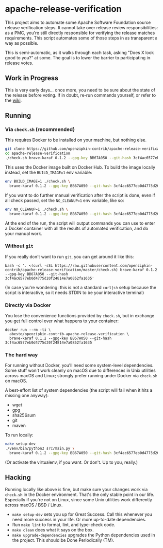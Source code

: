 # apache-release-verification

This project aims to automate some Apache Software Foundation source release verification steps. It cannot take over release review responsibilities: as a PMC, you're still directly responsible for verifying the release matches requirements. This script automates some of those steps in as transparent a way as possible.

This is semi-automatic, as it walks through each task, asking "Does X look good to you?" at some. The goal is
to lower the barrier to participating in release votes.

## Work in Progress

This is very early days... once more, you need to be sure about the state of the release before voting. If in doubt, re-run commands yourself, or refer to the [wiki](https://cwiki.apache.org/confluence/display/ZIPKIN/Verifying+a+Source+Release).

## Running

### Via `check.sh` (recommended)

This requires Docker to be installed on your machine, but nothing else.

```bash
git clone https://github.com/openzipkin-contrib/apache-release-verification.git
cd apache-release-verification
./check.sh brave-karaf 0.1.2 --gpg-key BB67A050 --git-hash 3cf4ac6577eb0d4775d20f24814e7a0852fa1635
```

This uses the Docker image built on Docker Hub. To build the image locally instead, set the `BUILD_IMAGE=1` env variable:

```bash
env BUILD_IMAGE=1 ./check.sh \
  brave-karaf 0.1.2 --gpg-key BB67A050 --git-hash 3cf4ac6577eb0d4775d20f24814e7a0852fa1635
```

If you want to do further manual verification after the script is done, even if all check passed, set the `NO_CLEANUP=1` env variable, like so:

```bash
env NO_CLEANUP=1 ./check.sh \
  brave-karaf 0.1.2 --gpg-key BB67A050 --git-hash 3cf4ac6577eb0d4775d20f24814e7a0852fa1635
```

At the end of the run, the script will output commands you can use to enter a Docker container with all the results of automated verification, and do your manual work.

### Without `git`

If you really don't want to run `git`, you can get around it like this:

```
bash -c '. <(curl -sSL https://raw.githubusercontent.com/openzipkin-contrib/apache-release-verification/master/check.sh) brave-karaf 0.1.2 --gpg-key BB67A050 --git-hash 3cf4ac6577eb0d4775d20f24814e7a0852fa1635'
```

(In case you're wondering: this is not a standard `curl|sh` setup because the script is interactive, so it needs STDIN to be your interactive terminal)

### Directly via Docker

You lose the convenience functions provided by `check.sh`, but in exchange you get full control over what happens to your container:

```
docker run --rm -ti \
  abesto/openzipkin-contrib-apache-release-verification \
  brave-karaf 0.1.2 --gpg-key BB67A050 --git-hash 3cf4ac6577eb0d4775d20f24814e7a0852fa1635
```

### The hard way

For running without Docker, you'll need some system-level dependencies. Some stuff won't work cleanly on macOS due to differences in Unix utilities across macOS and Linux; strongly prefer running under Docker via `check.sh` on macOS.

A best-effort list of system dependencies (the script will fail when it hits a missing one anyway):

* wget
* gpg
* sha256sum
* git
* maven

To run locally:

```bash
make setup-dev
./venv/bin/python3 src/main.py \
  brave-karaf 0.1.2 --gpg-key BB67A050 --git-hash 3cf4ac6577eb0d4775d20f24814e7a0852fa1635
```

(Or activate the virtualenv, if you want. Or don't. Up to you, really.)

## Hacking

Running locally like above is fine, but make sure your changes work via `check.sh` in the Docker environment. That's the only stable point in our life. Especially if you're not on Linux, since some Unix utilities work differently across macOS / BSD / Linux.

* `make setup-dev` sets you up for Great Success. Call this whenever you need more success in your life. Or more up-to-date dependencies.
* Run `make lint` to format, lint, and type-check code.
* `make clean` does what it says on the box.
* `make upgrade-dependencies` upgrades the Python dependencies used in the project. This should be Done Periodically (TM).
